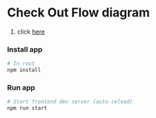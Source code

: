# Check Out Flow diagram 
  1. click [here](https://s3.us-east-2.amazonaws.com/nova.challenge.files/novaChallenge.html)

  ### Install app

  ```sh
  # In root
  npm install
  ```
  ### Run app

  ```sh
  # Start frontend dev server (auto-reload)
  npm run start
  ```